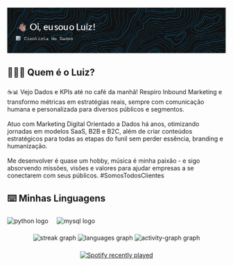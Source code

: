 ![Header](./github-header-image.png)

<h2 align="left">👨🏽‍💻 Quem é o Luiz?</h2>

###

<p align="left">☕📊 Vejo Dados e KPIs até no café da manhã! Respiro Inbound Marketing e transformo métricas em estratégias reais, sempre com comunicação humana e personalizada para diversos públicos e segmentos. <br><br>Atuo com Marketing Digital Orientado a Dados há anos, otimizando jornadas em modelos SaaS, B2B e B2C, além de criar conteúdos estratégicos para todas as etapas do funil sem perder essência, branding e humanização. <br><br>Me desenvolver é quase um hobby, música é minha paixão - e sigo absorvendo missões, visões e valores para ajudar empresas a se conectarem com seus públicos. #SomosTodosClientes</p>

###

<h2 align="left">⌨️ Minhas Linguagens</h2>

###

<div align="left">
  <img src="https://img.shields.io/badge/Python-3776AB?logo=python&logoColor=white&style=for-the-badge" height="40" alt="python logo"  />
  <img width="12" />
  <img src="https://cdn.simpleicons.org/mysql/4479A1" height="40" alt="mysql logo"  />
</div>

###

<div align="center">
  <img src="https://streak-stats.demolab.com?user=luizdaniloalmeida&locale=pt-br&mode=weekly&theme=rose_pine&hide_border=false&border_radius=5&date_format=j%20M%5B%20Y%5D&order=3" height="150" alt="streak graph"  />
  <img src="https://github-readme-stats.vercel.app/api/top-langs?username=luizdaniloalmeida&locale=pt-br&hide_title=false&layout=compact&card_width=320&langs_count=5&theme=rose_pine&hide_border=true&order=2&custom_title=%E2%8C%A8%EF%B8%8F%20Linguagens%20que%20mais%20uso" height="150" alt="languages graph"  />
  <img src="https://github-readme-activity-graph.vercel.app/graph?username=luizdaniloalmeida&radius=16&theme=nightowl&area=true&order=5&custom_title=%F0%9F%8C%9F%F0%9F%8E%96%EF%B8%8F%F0%9F%97%93%EF%B8%8F%20Meu%20Gr%C3%A1fico%20de%20Contribui%C3%A7%C3%A3o&hide_border=true&hide_title=false" height="300" alt="activity-graph graph"  />
</div>

###

<div align="center">
  <a href="https://open.spotify.com/user/2234pfjix353vui2len6s5fya">
    <img src="https://spotify-recently-played-readme.vercel.app/api?user=2234pfjix353vui2len6s5fya&count=3&unique=true" alt="Spotify recently played"  />
  </a>
</div>

###
